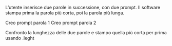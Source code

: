 L’utente inserisce due parole in successione, con due prompt.
Il software stampa prima la parola più corta, poi la parola più lunga.

Creo prompt parola 1 
Creo prompt parola 2

Confronto la lunghezza delle due parole e stampo quella più corta per prima usando .leght